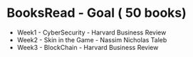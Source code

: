 # BooksRead - Goal ( 50 books)

- Week1 - CyberSecurity - Harvard Business Review
- Week2 - Skin in the Game - Nassim Nicholas Taleb
- Week3 -  BlockChain - Harvard Business Review
